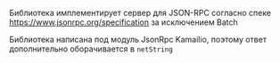 Библиотека имплементирует сервер для JSON-RPC согласно спеке 
https://www.jsonrpc.org/specification за исключением Batch

Библиотека написана под модуль JsonRpc Kamailio, поэтому ответ дополнительно
оборачивается в `netString`

